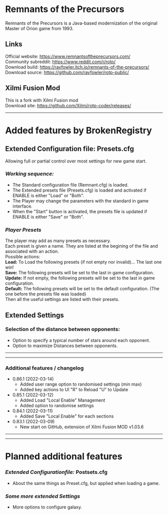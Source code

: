# Remnants of the Precursors
Remnants of the Precursors is a Java-based modernization of the original Master of Orion game from 1993.
## Links
Official website: https://www.remnantsoftheprecursors.com/<br>
Community subreddit: https://www.reddit.com/r/rotp/<br>
Download build: https://rayfowler.itch.io/remnants-of-the-precursors/<br>
Download source: https://github.com/rayfowler/rotp-public/<br>
## Xilmi Fusion Mod
This is a fork with Xilmi Fusion mod<br>
Download site: https://github.com/Xilmi/rotp-coder/releases/<br>

---
# Added features by BrokenRegistry
## Extended Configuration file: Presets.cfg
Allowing full or partial control over most settings for new game start.
### _Working sequence:_
- The Standard configuration file (Remnant.cfg) is loaded.
- The Extended presets file (Presets.cfg) is loaded and activated if ENABLE is either "Load" or "Both".
- The Player may change the parameters with the standard in game interface.
- When the "Start" button is activated, the presets file is updated if ENABLE is either "Save" or "Both".
### _Player Presets_
The player may add as many presets as necessary.<br>
Each preset is given a name. They are listed at the begining of the file and associated with an action.<br>
Possible actions:<br>
__Load:__ To Load the following presets (if not empty nor invalid)... The last one win! <br>
__Save:__ The following presets will be set to the last in game configuration. <br>
__Update:__ If not empty, the following presets will be set to the last in game configuration. <br>
__Default:__ The following presets will be set to the default configuration. (The one before the presets file was loaded)<br>
Then all the useful settings are listed with their presets.
## Extended Settings
### Selection of the distance between opponents:
- Option to specify a typical number of stars around each opponent.<br>
- Option to maximize Distances between opponents.

---
---
### Additional features / changelog<br>
- 0.86.1 (2022-03-14)
  - Added user range option to randomised settings (min max)<br>
  - Added key actions to UI "R" to Reload "U" to Update
- 0.85.1 (2022-03-12)
  - Added Load "Local Enable" Management<br>
  - Added option to randomise settings<br>
- 0.84.1 (2022-03-11)
  - Added Save "Local Enable" for each sections
- 0.83.1 (2022-03-09)
  - New start on GitHub, extension of Xilmi Fusion MOD v1.03.6

---
---
# Planned additional features
### _Extended Configurationfile:_ Postsets.cfg
- About the same things as Preset.cfg, but applied when loading a game.
### _Some more extended Settings_
- More options to configure galaxy.
